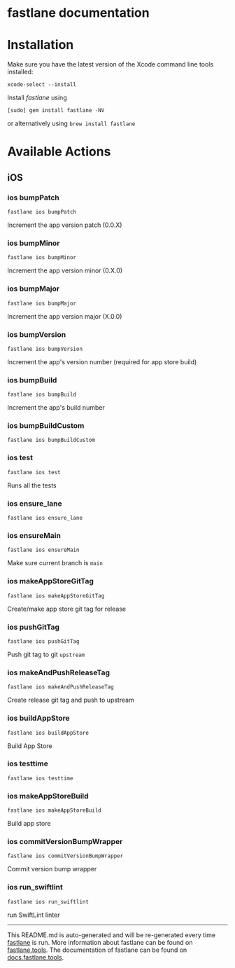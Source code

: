 fastlane documentation
================
# Installation

Make sure you have the latest version of the Xcode command line tools installed:

```
xcode-select --install
```

Install _fastlane_ using
```
[sudo] gem install fastlane -NV
```
or alternatively using `brew install fastlane`

# Available Actions
## iOS
### ios bumpPatch
```
fastlane ios bumpPatch
```
Increment the app version patch (0.0.X)
### ios bumpMinor
```
fastlane ios bumpMinor
```
Increment the app version minor (0.X.0)
### ios bumpMajor
```
fastlane ios bumpMajor
```
Increment the app version major (X.0.0)
### ios bumpVersion
```
fastlane ios bumpVersion
```
Increment the app's version number (required for app store build)
### ios bumpBuild
```
fastlane ios bumpBuild
```
Increment the app's build number
### ios bumpBuildCustom
```
fastlane ios bumpBuildCustom
```

### ios test
```
fastlane ios test
```
Runs all the tests
### ios ensure_lane
```
fastlane ios ensure_lane
```

### ios ensureMain
```
fastlane ios ensureMain
```
Make sure current branch is `main`
### ios makeAppStoreGitTag
```
fastlane ios makeAppStoreGitTag
```
Create/make app store git tag for release
### ios pushGitTag
```
fastlane ios pushGitTag
```
Push git tag to git `upstream`
### ios makeAndPushReleaseTag
```
fastlane ios makeAndPushReleaseTag
```
Create release git tag and push to upstream
### ios buildAppStore
```
fastlane ios buildAppStore
```
Build App Store
### ios testtime
```
fastlane ios testtime
```

### ios makeAppStoreBuild
```
fastlane ios makeAppStoreBuild
```
Build app store
### ios commitVersionBumpWrapper
```
fastlane ios commitVersionBumpWrapper
```
Commit version bump wrapper
### ios run_swiftlint
```
fastlane ios run_swiftlint
```
run SwiftLint linter

----

This README.md is auto-generated and will be re-generated every time [fastlane](https://fastlane.tools) is run.
More information about fastlane can be found on [fastlane.tools](https://fastlane.tools).
The documentation of fastlane can be found on [docs.fastlane.tools](https://docs.fastlane.tools).
